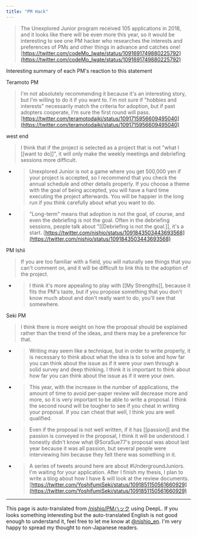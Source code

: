 ```yaml
---
title: "PM Hack"
---
```


> The Unexplored Junior program received 105 applications in 2018, and it looks like there will be even more this year, so it would be interesting to see one PM hacker who researches the interests and preferences of PMs and other things in advance and catches one!
[https://twitter.com/codeMo_Iwate/status/1091691749880225792](https://twitter.com/codeMo_Iwate/status/1091691749880225792)

Interesting summary of each PM's reaction to this statement

Teramoto PM
> I'm not absolutely recommending it because it's an interesting story, but I'm willing to do it if you want to. I'm not sure if "hobbies and interests" necessarily match the criteria for adoption, but if past adopters cooperate, I'm sure the first round will pass.
[https://twitter.com/teramotodaiki/status/1091715956609495040](https://twitter.com/teramotodaiki/status/1091715956609495040)

west end
> I think that if the project is selected as a project that is not "what I [[want to do]]", it will only make the weekly meetings and debriefing sessions more difficult.
- > Unexplored Junior is not a game where you get 500,000 yen if your project is accepted, so I recommend that you check the annual schedule and other details properly. If you choose a theme with the goal of being accepted, you will have a hard time executing the project afterwards. You will be happier in the long run if you think carefully about what you want to do.
- > "Long-term" means that adoption is not the goal, of course, and even the debriefing is not the goal. Often in the debriefing sessions, people talk about "[[Debriefing is not the goal.]], it's a start.
[https://twitter.com/nishio/status/1091843503443693568](https://twitter.com/nishio/status/1091843503443693568)

PM Ishii
> If you are too familiar with a field, you will naturally see things that you can't comment on, and it will be difficult to link this to the adoption of the project.
- > I think it's more appealing to play with [[My Strengths]], because it fits the PM's taste, but if you propose something that you don't know much about and don't really want to do, you'll see that somewhere.

Seki PM
> I think there is more weight on how the proposal should be explained rather than the trend of the ideas, and there may be a preference for that.
- > Writing may seem like a technique, but in order to write properly, it is necessary to think about what the idea is to solve and how far you can think about the issue as if it were your own through a solid survey and deep thinking. I think it is important to think about how far you can think about the issue as if it were your own.
- > This year, with the increase in the number of applications, the amount of time to avoid per-paper review will decrease more and more, so it is very important to be able to write a proposal. I think the second round will be tougher to see if you cheat in writing your proposal. If you can cheat that well, I think you are well qualified.
- > Even if the proposal is not well written, if it has [[passion]] and the passion is conveyed in the proposal, I think it will be understood. I honestly didn't know what @SoraSue77's proposal was about last year because it was all passion, but several people were interviewing him because they felt there was something in it.
- >  A series of tweets around here are about #UndergroundJuniors. I'm waiting for your application. After I finish my thesis, I plan to write a blog about how I have & will look at the review documents.
[https://twitter.com/YoshifumiSeki/status/1091851150561660929](https://twitter.com/YoshifumiSeki/status/1091851150561660929)

---
This page is auto-translated from [/nishio/PMハック](https://scrapbox.io/nishio/PMハック) using DeepL. If you looks something interesting but the auto-translated English is not good enough to understand it, feel free to let me know at [@nishio_en](https://twitter.com/nishio_en). I'm very happy to spread my thought to non-Japanese readers.